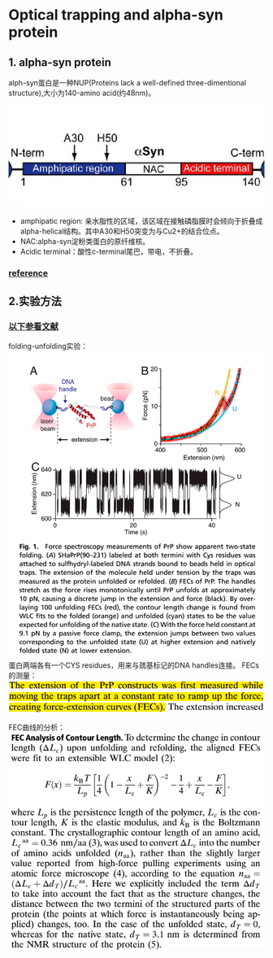 Optical trapping and alpha-syn protein
========

## 1. alpha-syn protein
alph-syn蛋白是一种NUP(Proteins lack a well-defined three-dimentional structure),大小为140-amino acid(约48nm)。

![](2018-04-02-16-39-21.png)

- amphipatic region: 亲水脂性的区域，该区域在接触磷脂膜时会倾向于折叠成alpha-helical结构。其中A30和H50突变为与Cu2+的结合位点。
- NAC:alpha-syn淀粉类蛋白的原纤维核。
- Acidic terminal：酸性c-terminal尾巴，带电，不折叠。

### [reference](http://journals.plos.org/plosbiology/article?id=10.1371/journal.pbio.0060006)


## 2.实验方法
### [以下参看文献](http://sci-hub.tw/10.1073/pnas.1107736109)
folding-unfolding实验：
![](2018-04-13-11-58-16.png)
蛋白两端各有一个CYS residues，用来与巯基标记的DNA handles连接。
FECs的测量：
![](2018-04-13-15-52-08.png)

FEC曲线的分析：
![](2018-04-13-15-54-16.png)